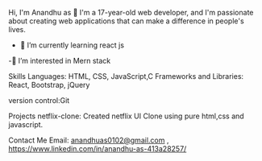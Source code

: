 
Hi, I'm Anandhu as 👋
I'm a 17-year-old  web developer, and I'm passionate about creating web applications that can make a difference in people's lives.
- 🌱 I’m currently learning react js

-👀 I’m interested in Mern stack




Skills
Languages: HTML, CSS, JavaScript,C
Frameworks and Libraries: React, Bootstrap, jQuery






version control:Git


Projects
netflix-clone: Created netflix UI Clone using pure html,css and javascript.


Contact Me
Email: anandhuas0102@gmail.com ,
https://www.linkedin.com/in/anandhu-as-413a28257/

